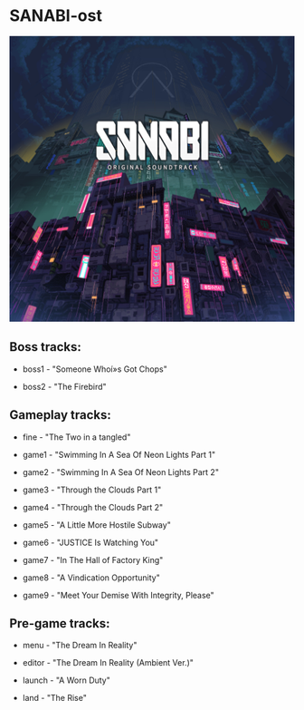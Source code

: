 # SANABI-ost
![SANABI-ost](https://github.com/Dong-Wo-Long/SANABI-ost/blob/main/icon.png)
## Boss tracks:
- boss1 - "Someone Whoí»s Got Chops"

- boss2 - "The Firebird"

## Gameplay tracks:
- fine - "The Two in a tangled"

- game1 - "Swimming In A Sea Of Neon Lights Part 1"

- game2 - "Swimming In A Sea Of Neon Lights Part 2"

- game3 - "Through the Clouds Part 1"

- game4 - "Through the Clouds Part 2"

- game5 - "A Little More Hostile Subway"

- game6 - "JUSTICE Is Watching You"

- game7 - "In The Hall of Factory King"

- game8 - "A Vindication Opportunity"

- game9 - "Meet Your Demise With Integrity, Please"

## Pre-game tracks:
- menu - "The Dream In Reality"

- editor - "The Dream In Reality (Ambient Ver.)"

- launch - "A Worn Duty"

- land - "The Rise"
